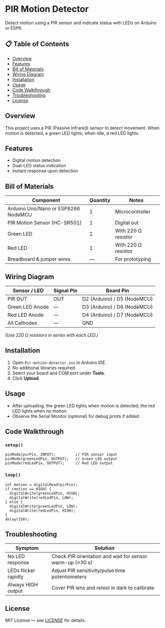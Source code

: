 # PIR Motion Detector

Detect motion using a PIR sensor and indicate status with LEDs on Arduino or ESP6.

## 📋 Table of Contents
- [Overview](#overview)
- [Features](#features)
- [Bill of Materials](#bill-of-materials)
- [Wiring Diagram](#wiring-diagram)
- [Installation](#installation)
- [Usage](#usage)
- [Code Walkthrough](#code-walkthrough)
- [Troubleshooting](#troubleshooting)
- [License](#license)

## Overview
This project uses a PIR (Passive Infrared) sensor to detect movement. When motion is detected, a green LED lights; when idle, a red LED lights.

## Features
- Digital motion detection  
- Dual-LED status indication  
- Instant response upon detection  

## Bill of Materials

| Component          | Quantity | Notes                        |
|--------------------|----------|------------------------------|
| Arduino Uno/Nano or ESP8266 NodeMCU | 1 | Microcontroller               |
| PIR Motion Sensor (HC-SR501) | 1 | Digital out                   |
| Green LED           | 1 | With 220 Ω resistor          |
| Red LED             | 1 | With 220 Ω resistor          |
| Breadboard & jumper wires | — | For prototyping              |

## Wiring Diagram

| Sensor / LED        | Signal Pin        | Board Pin        |
|---------------------|-------------------|------------------|
| PIR OUT             | OUT               | D2 (Arduino) / D5 (NodeMCU) |
| Green LED Anode     | —                 | D3 (Arduino) / D6 (NodeMCU) |
| Red LED Anode       | —                 | D4 (Arduino) / D7 (NodeMCU) |
| All Cathodes        | —                 | GND              |

*(Use 220 Ω resistors in series with each LED.)*

## Installation
1. Open `Pir-motion-detector.ino` in Arduino IDE.  
2. No additional libraries required.  
3. Select your board and COM port under **Tools**.  
4. Click **Upload**.

## Usage
- After uploading, the green LED lights when motion is detected; the red LED lights when no motion.  
- Observe the Serial Monitor (optional) for debug prints if added.

## Code Walkthrough

### `setup()`

```
pinMode(pirPin, INPUT);         // PIR sensor input
pinMode(greenLedPin, OUTPUT);   // Green LED output
pinMode(redLedPin, OUTPUT);     // Red LED output
```

### `loop()`

```
int motion = digitalRead(pirPin);  
if (motion == HIGH) {
  digitalWrite(greenLedPin, HIGH);  
  digitalWrite(redLedPin, LOW);
} else {
  digitalWrite(greenLedPin, LOW);
  digitalWrite(redLedPin, HIGH);
}
delay(150);
```

## Troubleshooting

| Symptom                     | Solution                                        |
|-----------------------------|-------------------------------------------------|
| No LED response             | Check PIR orientation and wait for sensor warm-up (≈30 s) |
| LEDs flicker rapidly        | Adjust PIR sensitivity/pulse time potentiometers |
| Always HIGH output          | Cover PIR lens and retest in dark to calibrate  |

## License
MIT License — see [LICENSE](../../LICENSE) for details.
